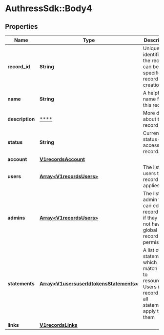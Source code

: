 # AuthressSdk::Body4

## Properties
Name | Type | Description | Notes
------------ | ------------- | ------------- | -------------
**record_id** | **String** | Unique identifier for the record, can be specified on record creation. | [optional] 
**name** | **String** | A helpful name for this record | 
**description** | [****](.md) | More details about this record | [optional] 
**status** | **String** | Current status of the access record. | [optional] 
**account** | [**V1recordsAccount**](V1recordsAccount.md) |  | 
**users** | [**Array&lt;V1recordsUsers&gt;**](V1recordsUsers.md) | The list of users this record applies to | 
**admins** | [**Array&lt;V1recordsUsers&gt;**](V1recordsUsers.md) | The list of admin that can edit this record even if they do not have global record edit permissions. | [optional] 
**statements** | [**Array&lt;V1usersuserIdtokensStatements&gt;**](V1usersuserIdtokensStatements.md) | A list of statements which match roles to resources. Users in this record have all statements apply to them | 
**links** | [**V1recordsLinks**](V1recordsLinks.md) |  | 

